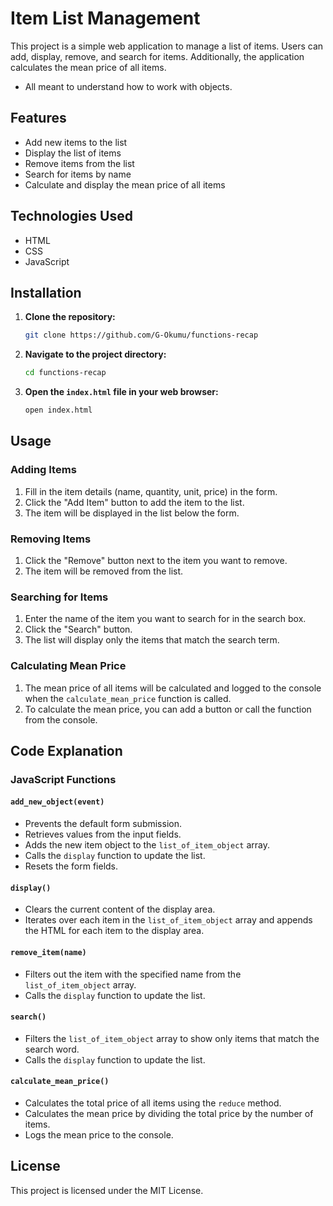 # Item List Management

This project is a simple web application to manage a list of items. Users can add, display, remove, and search for items. Additionally, the application calculates the mean price of all items.

- All meant to understand how to work with objects.

## Features

- Add new items to the list
- Display the list of items
- Remove items from the list
- Search for items by name
- Calculate and display the mean price of all items

## Technologies Used

- HTML
- CSS
- JavaScript

## Installation

1. **Clone the repository:**
    ```bash
    git clone https://github.com/G-Okumu/functions-recap
    ```

2. **Navigate to the project directory:**
    ```bash
    cd functions-recap
    ```

3. **Open the `index.html` file in your web browser:**
    ```bash
    open index.html
    ```

## Usage

### Adding Items

1. Fill in the item details (name, quantity, unit, price) in the form.
2. Click the "Add Item" button to add the item to the list.
3. The item will be displayed in the list below the form.

### Removing Items

1. Click the "Remove" button next to the item you want to remove.
2. The item will be removed from the list.

### Searching for Items

1. Enter the name of the item you want to search for in the search box.
2. Click the "Search" button.
3. The list will display only the items that match the search term.

### Calculating Mean Price

1. The mean price of all items will be calculated and logged to the console when the `calculate_mean_price` function is called.
2. To calculate the mean price, you can add a button or call the function from the console.

## Code Explanation

### JavaScript Functions

#### `add_new_object(event)`

- Prevents the default form submission.
- Retrieves values from the input fields.
- Adds the new item object to the `list_of_item_object` array.
- Calls the `display` function to update the list.
- Resets the form fields.

#### `display()`

- Clears the current content of the display area.
- Iterates over each item in the `list_of_item_object` array and appends the HTML for each item to the display area.

#### `remove_item(name)`

- Filters out the item with the specified name from the `list_of_item_object` array.
- Calls the `display` function to update the list.

#### `search()`

- Filters the `list_of_item_object` array to show only items that match the search word.
- Calls the `display` function to update the list.

#### `calculate_mean_price()`

- Calculates the total price of all items using the `reduce` method.
- Calculates the mean price by dividing the total price by the number of items.
- Logs the mean price to the console.

## License

This project is licensed under the MIT License.
